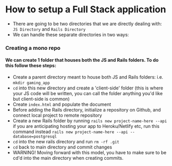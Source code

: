 # How to setup a Full Stack application

- There are going to be two directories that we are directly dealing with: `JS Directory` and `Rails Directory`
- We can handle these separate directories in two ways:

### Creating a mono repo
#### We can create 1 folder that houses both the JS and Rails folders. To do this follow these steps:
- Create a parent directory meant to house both JS and Rails folders: i.e. `mkdir gaming_app`
- `cd` into this new directory and create a 'client-side' folder (this is where your JS code will be written, you can call the folder anything you'd like but client-side is common)
- Create `index.html` and populate the document 
- Before adding the Rails directory, initialize a repository on Github, and connect local project to remote repository 
- Create a new Rails folder by running `rails new project-name-here --api` if you are anticipating hosting your app to Heroku/Netlify etc, run this command instead `rails new project-name-here --api --database=postgresql`
- `cd` into the new rails directory and run `rm -rf .git`
- `cd` back to main directory and commit changes
- WARNING! Moving forward with this model, you have to make sure to be cd'd into the main directory when creating commits. 